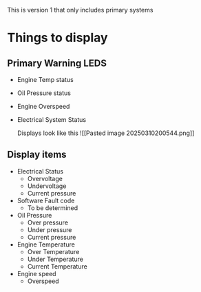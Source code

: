 This is version 1 that only includes primary systems
# Things to display
## Primary Warning LEDS

- Engine Temp status
- Oil Pressure status
- Engine Overspeed
- Electrical System Status

	Displays look like this
	![[Pasted image 20250310200544.png]]

## Display items

- Electrical Status
	- Overvoltage
	- Undervoltage
	- Current pressure
- Software Fault code
	- To be determined
- Oil Pressure
	- Over pressure
	- Under pressure
	- Current pressure
- Engine Temperature
	- Over Temperature
	- Under Temperature
	- Current Temperature
- Engine speed
	- Overspeed